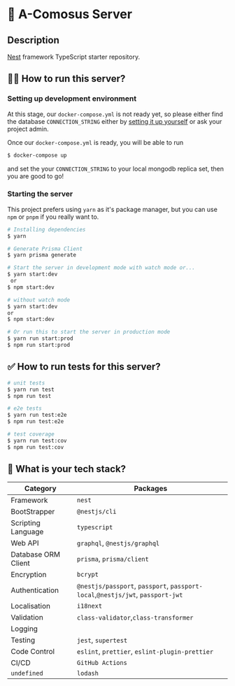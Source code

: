 # 🍍 A-Comosus Server

## Description

[Nest](https://github.com/nestjs/nest) framework TypeScript starter repository.

## 🏃‍♂️ How to run this server?

### Setting up development environment

At this stage, our `docker-compose.yml` is not ready yet, so please either find the database `CONNECTION_STRING` either by [setting it up yourself](https://www.mongodb.com/docs/atlas/getting-started/) or ask your project admin.

Once our `docker-compose.yml` is ready, you will be able to run

```bash
$ docker-compose up
```

and set the your `CONNECTION_STRING` to your local mongodb replica set, then you are good to go!

### Starting the server

This project prefers using `yarn` as it's package manager, but you can use `npm` or `pnpm` if you really want to.

```bash
# Installing dependencies
$ yarn

# Generate Prisma Client
$ yarn prisma generate

# Start the server in development mode with watch mode or...
$ yarn start:dev
 or
$ npm start:dev

# without watch mode
$ yarn start:dev
or
$ npm start:dev

# Or run this to start the server in production mode
$ yarn run start:prod
$ npm run start:prod
```

## ✅ How to run tests for this server?

```bash
# unit tests
$ yarn run test
$ npm run test

# e2e tests
$ yarn run test:e2e
$ npm run test:e2e

# test coverage
$ yarn run test:cov
$ npm run test:cov
```

## 🥞 What is your tech stack?

| Category            | Packages                                                                       |
| ------------------- | ------------------------------------------------------------------------------ |
| Framework           | `nest`                                                                         |
| BootStrapper        | `@nestjs/cli`                                                                  |
| Scripting Language  | `typescript`                                                                   |
| Web API             | `graphql`, `@nestjs/graphql`                                                   |
| Database ORM Client | `prisma`, `prisma/client`                                                      |
| Encryption          | `bcrypt`                                                                       |
| Authentication      | `@nestjs/passport`, `passport`, `passport-local`,`@nestjs/jwt`, `passport-jwt` |
| Localisation        | `i18next`                                                                      |
| Validation          | `class-validator`,`class-transformer`                                          |
| Logging             |                                                                                |
| Testing             | `jest`, `supertest`                                                            |
| Code Control        | `eslint`, `prettier`, `eslint-plugin-prettier`                                 |
| CI/CD               | `GitHub Actions`                                                               |
| `undefined`         | `lodash`                                                                       |
